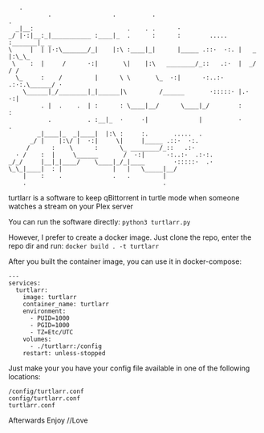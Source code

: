 ```
   .
           .                 .          .                               .
  _|__:                          .    . .      ·
_/ |·:|__:_|___________ :____|_  .      :      :        .....   :_______|_ _
\     |  | |·:\_______/_|    |:\ :____|_|      |_____ .::·  ·:. |   _   |:\_\_
 \    :  |     /      ·:|       \|    |:\   ________/_::   .:·  |  _/      / /
  \_     :    /         |      \ \       \_  ·:|      ·:..:·  .:·:.\______/ ·
    \______|_/________|_|______|\         /______       ·:::::· |.·  ·:|
         . |  .    .  | :      : \____|__/      \____|_/        :      :
           .          . :__|_  ·     ·|              |          ·      .
        _|____|_  _|____|  |:\ :     :.       .....  .
      _/ |    |:\/ |  ·:|     \|     |_____ .::·  ·:.
     /      :    \      :      \_ ________/_::   .:·
  · /    :  |     \______       /  ·:|      ·:..:·  .:·:.
_/_/     |__|_|____/    \____|_/_|____        ·:::::·  .·
\_\_|____|  : |              |   |   \_____|__/
    |    :    .              .   .         |
    .                                      .
```
turtlarr is a software to keep qBittorrent in turtle mode when someone watches a stream on your Plex server

You can run the software directly:
```python3 turtlarr.py```

However, I prefer to create a docker image. Just clone the repo, enter the repo dir and run:
```docker build . -t turtlarr```

After you built the container image, you can use it in docker-compose:
```
---
services:
  turtlarr:
    image: turtlarr
    container_name: turtlarr
    environment:
      - PUID=1000
      - PGID=1000
      - TZ=Etc/UTC
    volumes:
      - ./turtlarr:/config
    restart: unless-stopped
```
Just make your you have your config file available in one of the following locations:
```
/config/turtlarr.conf
config/turtlarr.conf
turtlarr.conf
```

Afterwards
Enjoy
//Love

